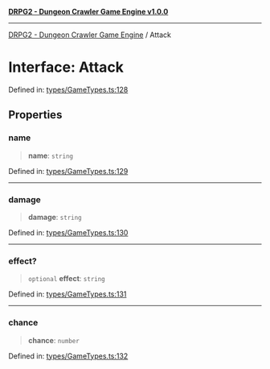 [**DRPG2 - Dungeon Crawler Game Engine v1.0.0**](../README.md)

***

[DRPG2 - Dungeon Crawler Game Engine](../globals.md) / Attack

# Interface: Attack

Defined in: [types/GameTypes.ts:128](https://github.com/the4ofus/drpg2/blob/main/src/types/GameTypes.ts#L128)

## Properties

### name

> **name**: `string`

Defined in: [types/GameTypes.ts:129](https://github.com/the4ofus/drpg2/blob/main/src/types/GameTypes.ts#L129)

***

### damage

> **damage**: `string`

Defined in: [types/GameTypes.ts:130](https://github.com/the4ofus/drpg2/blob/main/src/types/GameTypes.ts#L130)

***

### effect?

> `optional` **effect**: `string`

Defined in: [types/GameTypes.ts:131](https://github.com/the4ofus/drpg2/blob/main/src/types/GameTypes.ts#L131)

***

### chance

> **chance**: `number`

Defined in: [types/GameTypes.ts:132](https://github.com/the4ofus/drpg2/blob/main/src/types/GameTypes.ts#L132)

